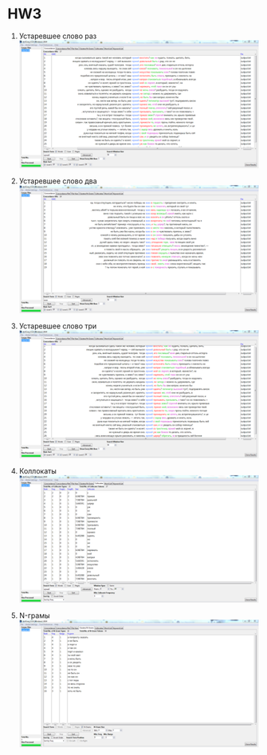 # HW3

1) Устаревшее слово раз
![](устаревшеесловораз.PNG)

2) Устаревшее слово два
![](устаревшеесловодва.PNG)

3) Устаревшее слово три
![](устаревшеесловотри.PNG)

4) Коллокаты
![](коллокаты.PNG)

5) N-грамы
![](n-грамы.PNG)
